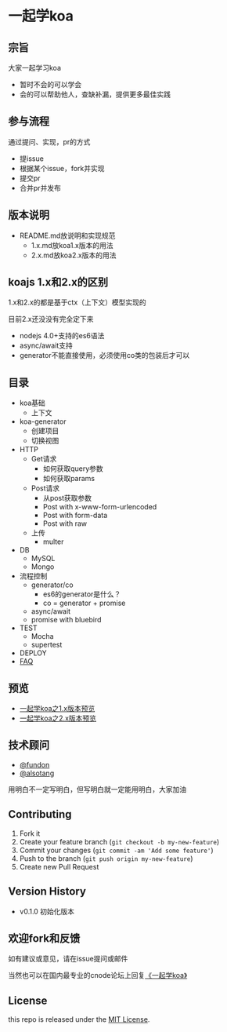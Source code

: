 # 一起学koa

## 宗旨

大家一起学习koa

- 暂时不会的可以学会
- 会的可以帮助他人，查缺补漏，提供更多最佳实践

## 参与流程

通过提问、实现，pr的方式

- 提issue
- 根据某个issue，fork并实现
- 提交pr
- 合并pr并发布

## 版本说明

- README.md放说明和实现规范
  - 1.x.md放koa1.x版本的用法
  - 2.x.md放koa2.x版本的用法

## koajs 1.x和2.x的区别

1.x和2.x的都是基于ctx（上下文）模型实现的

目前2.x还没没有完全定下来

- nodejs 4.0+支持的es6语法
- async/await支持
- generator不能直接使用，必须使用co类的包装后才可以

## 目录

- koa基础
  * 上下文
- koa-generator
  * 创建项目
  * 切换视图
- HTTP
  * Get请求
    + 如何获取query参数
    + 如何获取params
  * Post请求
    + 从post获取参数
    + Post with x-www-form-urlencoded
    + Post with form-data
    + Post with raw
  * 上传
    + multer
- DB
  * MySQL
  * Mongo
- 流程控制
  * generator/co
    + es6的generator是什么？
    + co = generator + promise
  * async/await
  * promise with bluebird
- TEST
  * Mocha
  * supertest
- DEPLOY
- [FAQ](faq.md)

## 预览

- [一起学koa之1.x版本预览](1.x.md)
- [一起学koa之2.x版本预览](2.x.md)

## 技术顾问

- [@fundon](https://github.com/fundon)
- [@alsotang](https://github.com/alsotang)

用明白不一定写明白，但写明白就一定能用明白，大家加油

## Contributing

1. Fork it
2. Create your feature branch (`git checkout -b my-new-feature`)
3. Commit your changes (`git commit -am 'Add some feature'`)
4. Push to the branch (`git push origin my-new-feature`)
5. Create new Pull Request


## Version History

- v0.1.0 初始化版本

## 欢迎fork和反馈

如有建议或意见，请在issue提问或邮件

当然也可以在国内最专业的cnode论坛上回复[《一起学koa》](https://cnodejs.org/topic/5668e0a55af0e6ab3bf1a1d8)

## License

this repo is released under the [MIT
License](http://www.opensource.org/licenses/MIT).
